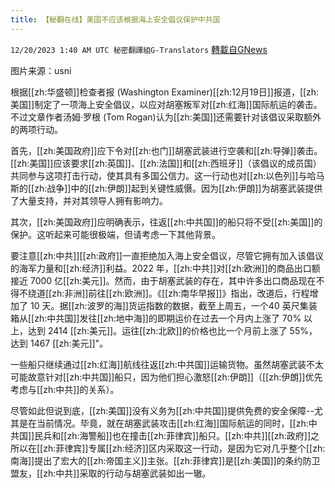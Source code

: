 ```yaml
---
title: 【秘翻在线】美国不应该根据海上安全倡议保护中共国
---
```

`12/20/2023 1:40 AM UTC 秘密翻譯組G-Translators` [轉載自GNews](https://gnews.org/articles/2130482)

图片来源：usni

根据[[zh:华盛顿]]检查者报 (Washington Examiner)[[zh:12月19日]]报道，[[zh:美国]]制定了一项海上安全倡议，以应对胡塞叛军对[[zh:红海]]国际航运的袭击。不过文章作者汤姆·罗根 (Tom Rogan)认为[[zh:美国]]还需要针对该倡议采取额外的两项行动。

首先，[[zh:美国政府]]应下令对[[zh:也门]]胡塞武装进行空袭和[[zh:导弹]]袭击。[[zh:美国]]应该要求[[zh:英国]]、[[zh:法国]]和[[zh:西班牙]]（该倡议的成员国）共同参与这项打击行动，使其具有多国公信力。这一行动也对[[zh:以色列]]与哈马斯的[[zh:战争]]中的[[zh:伊朗]]起到关键性威慑。因为[[zh:伊朗]]为胡塞武装提供了大量支持，并对其领导人拥有影响力。

其次，[[zh:美国政府]]应明确表示，往返[[zh:中共国]]的船只将不受[[zh:美国]]的保护。这听起来可能很极端，但请考虑一下其他背景。

要注意[[zh:中共]][[zh:政府]]一直拒绝加入海上安全倡议，尽管它拥有加入该倡议的海军力量和[[zh:经济]]利益。2022 年，[[zh:中共]]对[[zh:欧洲]]的商品出口额接近 7000 亿[[zh:美元]]。然而，由于胡塞武装的存在，其中许多出口商品现在不得不绕道[[zh:非洲]]前往[[zh:欧洲]]。《[[zh:南华早报]]》指出，改道后，行程增加了 10 天。据[[zh:波罗的海]]货运指数的数据，截至上周五，一个40 英尺集装箱从[[zh:中共国]]发往[[zh:地中海]]的即期运价在过去一个月内上涨了 70% 以上，达到 2414 [[zh:美元]]。运往[[zh:北欧]]的价格也比一个月前上涨了 55%，达到 1467 [[zh:美元]]"。

一些船只继续通过[[zh:红海]]航线往返[[zh:中共国]]运输货物。虽然胡塞武装不太可能故意针对[[zh:中共国]]船只，因为他们担心激怒[[zh:伊朗]]（[[zh:伊朗]]优先考虑与[[zh:中共]]的关系）。

尽管如此但说到底，[[zh:美国]]没有义务为[[zh:中共国]]提供免费的安全保障\--尤其是在当前情况。毕竟，就在胡塞武装攻击[[zh:红海]]国际航运的同时，[[zh:中共国]]民兵和[[zh:海警船]]也在撞击[[zh:菲律宾]]船只。[[zh:中共]][[zh:政府]]之所以在[[zh:菲律宾]]专属[[zh:经济]]区内采取这一行动，是因为它对几乎整个[[zh:南海]]提出了宏大的[[zh:帝国主义]]主张。[[zh:菲律宾]]是[[zh:美国]]的条约防卫盟友，[[zh:中共]]采取的行动与胡塞武装如出一辙。
